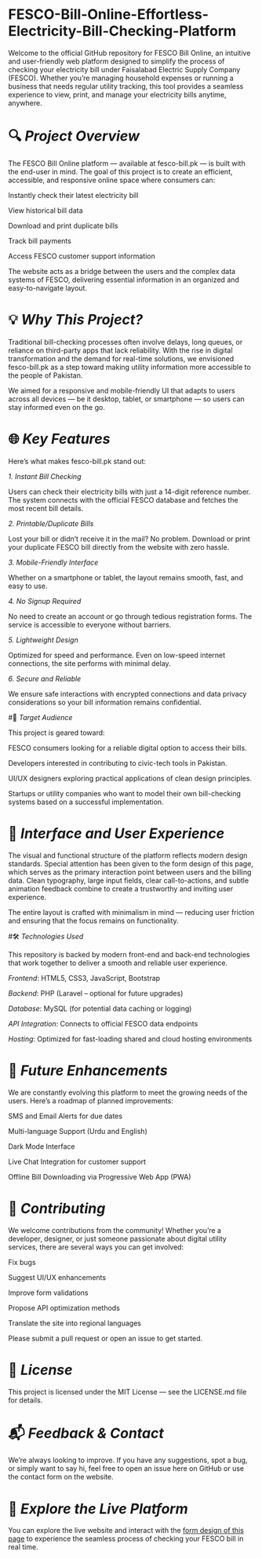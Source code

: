 # FESCO-Bill-Online-Effortless-Electricity-Bill-Checking-Platform

Welcome to the official GitHub repository for FESCO Bill Online, an intuitive and user-friendly web platform designed to simplify the process of checking your electricity bill under Faisalabad Electric Supply Company (FESCO). Whether you’re managing household expenses or running a business that needs regular utility tracking, this tool provides a seamless experience to view, print, and manage your electricity bills anytime, anywhere.

# 🔍 *Project Overview*

The FESCO Bill Online platform — available at fesco-bill.pk — is built with the end-user in mind. The goal of this project is to create an efficient, accessible, and responsive online space where consumers can:

Instantly check their latest electricity bill

View historical bill data

Download and print duplicate bills

Track bill payments

Access FESCO customer support information

The website acts as a bridge between the users and the complex data systems of FESCO, delivering essential information in an organized and easy-to-navigate layout.

# 💡 *Why This Project?*
Traditional bill-checking processes often involve delays, long queues, or reliance on third-party apps that lack reliability. With the rise in digital transformation and the demand for real-time solutions, we envisioned fesco-bill.pk as a step toward making utility information more accessible to the people of Pakistan.

We aimed for a responsive and mobile-friendly UI that adapts to users across all devices — be it desktop, tablet, or smartphone — so users can stay informed even on the go.

# 🌐 *Key Features*

Here’s what makes fesco-bill.pk stand out:

*1. Instant Bill Checking*

Users can check their electricity bills with just a 14-digit reference number. The system connects with the official FESCO database and fetches the most recent bill details.

*2. Printable/Duplicate Bills*

Lost your bill or didn’t receive it in the mail? No problem. Download or print your duplicate FESCO bill directly from the website with zero hassle.

*3. Mobile-Friendly Interface*

Whether on a smartphone or tablet, the layout remains smooth, fast, and easy to use.

*4. No Signup Required*

No need to create an account or go through tedious registration forms. The service is accessible to everyone without barriers.

*5. Lightweight Design*

Optimized for speed and performance. Even on low-speed internet connections, the site performs with minimal delay.

*6. Secure and Reliable*

We ensure safe interactions with encrypted connections and data privacy considerations so your bill information remains confidential.

#🎯 *Target Audience*

This project is geared toward:

FESCO consumers looking for a reliable digital option to access their bills.

Developers interested in contributing to civic-tech tools in Pakistan.

UI/UX designers exploring practical applications of clean design principles.

Startups or utility companies who want to model their own bill-checking systems based on a successful implementation.

# 🎨 *Interface and User Experience*

The visual and functional structure of the platform reflects modern design standards. Special attention has been given to the form design of this page, which serves as the primary interaction point between users and the billing data. Clean typography, large input fields, clear call-to-actions, and subtle animation feedback combine to create a trustworthy and inviting user experience.

The entire layout is crafted with minimalism in mind — reducing user friction and ensuring that the focus remains on functionality.

#🛠️ *Technologies Used*

This repository is backed by modern front-end and back-end technologies that work together to deliver a smooth and reliable user experience.

*Frontend*: HTML5, CSS3, JavaScript, Bootstrap

*Backend*: PHP (Laravel – optional for future upgrades)

*Database*: MySQL (for potential data caching or logging)

*API Integration*: Connects to official FESCO data endpoints

*Hosting*: Optimized for fast-loading shared and cloud hosting environments

# 🚀 *Future Enhancements*

We are constantly evolving this platform to meet the growing needs of the users. Here’s a roadmap of planned improvements:

SMS and Email Alerts for due dates

Multi-language Support (Urdu and English)

Dark Mode Interface

Live Chat Integration for customer support

Offline Bill Downloading via Progressive Web App (PWA)

# 🤝 *Contributing*

We welcome contributions from the community! Whether you’re a developer, designer, or just someone passionate about digital utility services, there are several ways you can get involved:

Fix bugs

Suggest UI/UX enhancements

Improve form validations

Propose API optimization methods

Translate the site into regional languages

Please submit a pull request or open an issue to get started.

# 📄 *License*

This project is licensed under the MIT License — see the LICENSE.md file for details.


# 📬 *Feedback & Contact*

We’re always looking to improve. If you have any suggestions, spot a bug, or simply want to say hi, feel free to open an issue here on GitHub or use the contact form on the website.


# 🔗 *Explore the Live Platform*

You can explore the live website and interact with the [form design of this page](http://fesco-bill.pk/) to experience the seamless process of checking your FESCO bill in real time.

